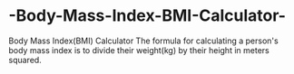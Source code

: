 # -Body-Mass-Index-BMI-Calculator-
 Body Mass Index(BMI) Calculator The formula for calculating a person's body mass index is to divide their weight(kg) by their height in meters squared. 
